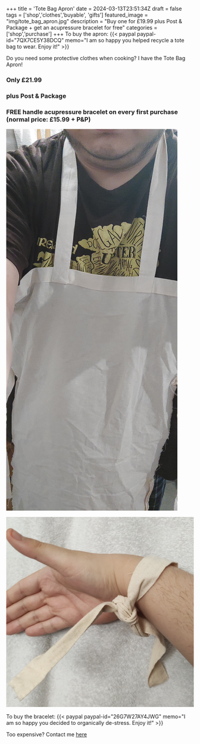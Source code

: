 +++
title = 'Tote Bag Apron'
date = 2024-03-13T23:51:34Z
draft = false
tags = ['shop','clothes','buyable', 'gifts']
featured_image = "img/tote_bag_apron.jpg"
description = "Buy one for £19.99 plus Post & Package + get an acupressure bracelet for free"
categories = ['shop','purchase']
+++
To buy the apron:
{{< paypal paypal-id="7QX7CE5Y38DCQ" memo="I am so happy you helped recycle a tote bag to wear. Enjoy it!" >}} 

Do you need some protective clothes when cooking? I have the Tote Bag Apron!

### Only £21.99
### plus Post & Package
### FREE handle acupressure bracelet on every first purchase (normal price: £15.99 + P&P)
![tote bag apron](/img/tote_bag_apron.jpg)

![acupressure bracelet](/img/handle-bracelet.jpg)

To buy the bracelet:
{{< paypal paypal-id="26G7W27AY4JWG" memo="I am so happy you decided to organically de-stress. Enjoy it!" >}} 

Too expensive? Contact me [here](/contact-me/)